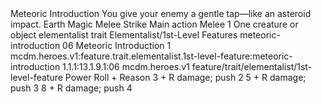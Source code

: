 <ability>
  <name>Meteoric Introduction</name>
  <flavor>You give your enemy a gentle tap—like an asteroid impact.</flavor>
  <keywords>
    <keyword>Earth</keyword>
    <keyword>Magic</keyword>
    <keyword>Melee</keyword>
    <keyword>Strike</keyword>
  </keywords>
  <type>Main action</type>
  <distance>Melee 1</distance>
  <target>One creature or object</target>
  <metadata>
    <class>elementalist</class>
    <feature_type>trait</feature_type>
    <file_dpath>Elementalist/1st-Level Features</file_dpath>
    <item_id>meteoric-introduction</item_id>
    <item_index>06</item_index>
    <item_name>Meteoric Introduction</item_name>
    <level>1</level>
    <scc>mcdm.heroes.v1:feature.trait.elementalist.1st-level-feature:meteoric-introduction</scc>
    <scdc>1.1.1:13.1.9.1:06</scdc>
    <source>mcdm.heroes.v1</source>
    <type>feature/trait/elementalist/1st-level-feature</type>
  </metadata>
  <effects>
    <effect type="roll">
      <roll>Power Roll + Reason</roll>
      <t1>3 + R damage; push 2</t1>
      <t2>5 + R damage; push 3</t2>
      <t3>8 + R damage; push 4</t3>
    </effect>
  </effects>
</ability>
